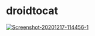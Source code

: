 # droidtocat
<a href="https://ibb.co/7z7thGt"><img src="https://i.ibb.co/cvzhqNh/Screenshot-20201217-114456-1.jpg" alt="Screenshot-20201217-114456-1" border="0"></a>

